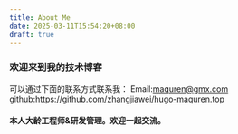 ```yaml
---
title: About Me
date: 2025-03-11T15:54:20+08:00
draft: true
---
```


### 欢迎来到我的技术博客
可以通过下面的联系方式联系我：
Email:maquren@gmx.com
github:https://github.com/zhangjiawei/hugo-maquren.top

#### 本人大龄工程师&研发管理。欢迎一起交流。

